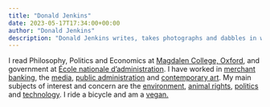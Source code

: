 ```yaml
---
title: "Donald Jenkins"
date: 2023-05-17T17:34:00+00:00
author: "Donald Jenkins"
description: "Donald Jenkins writes, takes photographs and dabbles in web design. He’s also a co-founder of the political social network start-up Policymakr. He currently lives in New York City."
---
```


I read Philosophy, Politics and Economics at [Magdalen College, Oxford](https://www.magd.ox.ac.uk/), and government at [École nationale d’administration](https://en.wikipedia.org/wiki/%C3%89cole_nationale_d%27administration). I have worked in [merchant banking](https://en.wikipedia.org/wiki/Merchant_bank), the [media](https://www.rfi.fr/), [public administration](https://www.culture.gouv.fr/) and [contemporary art](https://www.centrepompidou.fr/en). My main subjects of interest and concern are the [environment](https://nymag.com/intelligencer/2018/10/un-says-climate-genocide-coming-but-its-worse-than-that.html), [animal rights](/non-human-animal-rights-the-categorical-imperative-of-our-time/), [politics](/politics/) and [technology](/tech/). I ride a bicycle and am a [vegan.](/non-human-animal-rights-the-categorical-imperative-of-our-time/)

